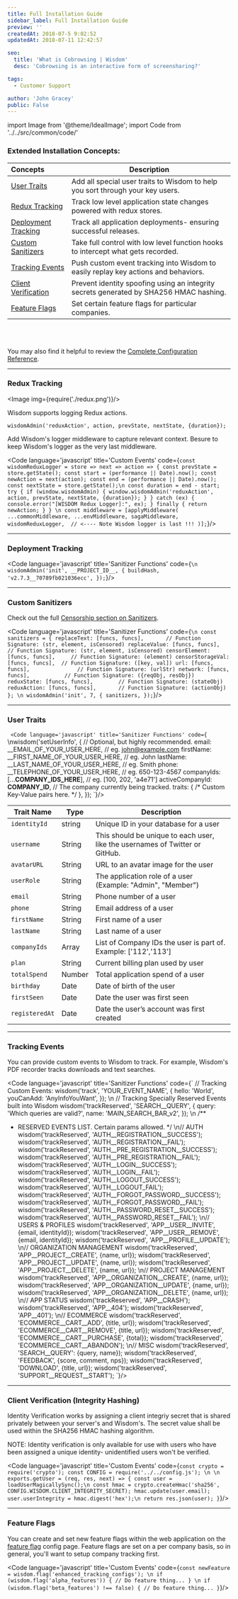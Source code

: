 ```yaml
---
title: Full Installation Guide
sidebar_label: Full Installation Guide
preview: ''
createdAt: 2018-07-5 9:02:52
updatedAt: 2018-07-11 12:42:57

seo:
  title: 'What is Cobrowsing | Wisdom'
  desc: 'Cobrowsing is an interactive form of screensharing?'

tags:
  - Customer Support

author: 'John Gracey'
public: False
---
```


import Image from '@theme/IdealImage';
import Code from '../../src/common/code/'


### Extended Installation Concepts:
| Concepts                                            | Description                                                                              |
|:----------------------------------------------------|------------------------------------------------------------------------------------------|
| [User Traits](#user-traits)                         | Add all special user traits to Wisdom to help you sort through your key users.           |
| [Redux Tracking](#redux-tracking)                   | Track low level application state changes powered with redux stores.                     |
| [Deployment Tracking](#deployment-tracking)         | Track all application deployments- ensuring successful releases.                         |
| [Custom Sanitizers](#custom-sanitizers)             | Take full control with low level function hooks to intercept what gets recorded.         |
| [Tracking Events](#tracking-events)                 | Push custom event tracking into Wisdom to easily replay key actions and behaviors.       |
| [Client Verification](#client-verification-integrity-hashing)         | Prevent identity spoofing using an integrity secrets generated by SHA256 HMAC hashing.   |
| [Feature Flags](#feature-flags)                     | Set certain feature flags for particular companies.                                      |



<br/>
<br/>

You may also find it helpful to review the [Complete Configuration Reference](/tracking/web/js-reference#complete-configuration-reference).



<hr/>

### Redux Tracking



<Image img={require('./redux.png')}/>

Wisdom supports logging Redux actions.

`wisdomAdmin('reduxAction', action, prevState, nextState, {duration});`


Add Wisdom's logger middleware to capture relevant context. Besure to keep Wisdom's logger as the very last middleware.


<Code language='javascript' title='Custom Events' code={`
const wisdomReduxLogger = store => next => action => {
  const prevState = store.getState();
  const start = (performance || Date).now();
  const newAction = next(action);
  const end = (performance || Date).now();
  const nextState = store.getState();\n
  const duration = end - start;
  try {
    if (window.wisdomAdmin) {
      window.wisdomAdmin('reduxAction', action, prevState, nextState, {duration});
    }
  } catch (ex) {
    console.error("[WISDOM Redux Logger]:", ex);
  } finally {
    return newAction;
  }
}
\n
const middleware = [applyMiddleware(
  ...commonMiddleware,
  ...envMiddleware,
  sagaMiddleware,
  wisdomReduxLogger,  // <---- Note Wisdom logger is last !!!
)];
`}/>



<hr/>

### Deployment Tracking


<Code language='javascript' title='Sanitizer Functions' code={`
\n
wisdomAdmin('init', __PROJECT_ID__, {
  buildHash, 'v2.7.3__70789fb021036ecc',
});
`}/>


<hr/>

### Custom Sanitizers

Check out the full [Censorship section on Sanitizers](/censorship/sanitizers).

<Code language='javascript' title='Sanitizer Functions' code={`
\n
const sanitizers = {
    replaceText: [funcs, funcs],       // Function Signature: (str, element, isCensored)
    replaceValue: [funcs, funcs],      // Function Signature: (str, element, isCensored)
    censorElement: [funcs, funcs],     // Function Signature: (element)
    censorStorageVal: [funcs, funcs],  // Function Signature: ([key, val])
    url: [funcs, funcs],               // Function Signature: (urlStr)
    network: [funcs, funcs],           // Function Signature: ({reqObj, resObj})
    reduxState: [funcs, funcs],        // Function Signature: (stateObj)
    reduxAction: [funcs, funcs],       // Function Signature: (actionObj)
};
\n
wisdomAdmin('init', 7, {
  sanitizers,
});
`}/>



<hr/>

### User Traits


`
<Code language='javascript' title='Sanitizer Functions' code={`
\nwisdom('setUserInfo', {
  // Optional, but highly recommended.
  email:      __EMAIL_OF_YOUR_USER_HERE,      // eg. john@example.com
  firstName:  __FIRST_NAME_OF_YOUR_USER_HERE, // eg. John
  lastName:   __LAST_NAME_OF_YOUR_USER_HERE,  // eg. Smith
  phone:      __TELEPHONE_OF_YOUR_USER_HERE,  // eg. 650-123-4567
  companyIds: [...__COMPANY_IDS_HERE__],      // eg. [100, 202, 'a4e71']
  activeCompanyId: __COMPANY_ID__,            // The company currently being tracked.
  traits: { /* Custom Key-Value pairs here. */ },
});
`}/>

Trait Name | Type | Description
---|---|---
`identityId`   |  string  | Unique ID in your database for a user
`username`     |  String  | This should be unique to each user, like the usernames of Twitter or GitHub.
`avatarURL`    |  String  | URL to an avatar image for the user
`userRole`     |  String  | The application role of a user (Example: "Admin", "Member")
`email`        |  String  | Phone number of a user
`phone`        |  String  | Email address of a user
`firstName`    |  String  | First name of a user
`lastName`     |  String  | Last name of a user
`companyIds`   |  Array   | List of Company IDs the user is part of. Example: ['112','113']
`plan`         |  String  | Current billing plan used by user
`totalSpend`   |  Number  | Total application spend of a user
`birthday`     |  Date    | Date of birth of the user
`firstSeen`    |  Date    | Date the user was first seen
`registeredAt` |  Date    | Date the user’s account was first created


<hr/>

### Tracking Events

You can provide custom events to Wisdom to track. For example, Wisdom's PDF recorder tracks downloads and text searches.


<Code language='javascript' title='Sanitizer Functions' code={`
// Tracking Custom Events:
wisdom('track', 'YOUR_EVENT_NAME', {
  hello: 'World',
  youCanAdd: 'AnyInfoYouWant',
});
\n
// Tracking Specially Reserved Events built into Wisdom
wisdom('trackReserved', 'SEARCH__QUERY', {
  query: 'Which queries are valid?',
  name: 'MAIN_SEARCH_BAR_v2',
});
\n
/**
 *  RESERVED EVENTS LIST. Certain params allowed.
 */
\n// AUTH
wisdom('trackReserved', 'AUTH__REGISTRATION__SUCCESS');
wisdom('trackReserved', 'AUTH__REGISTRATION__FAIL');
wisdom('trackReserved', 'AUTH__PRE_REGISTRATION__SUCCESS');
wisdom('trackReserved', 'AUTH__PRE_REGISTRATION__FAIL');
wisdom('trackReserved', 'AUTH__LOGIN__SUCCESS');
wisdom('trackReserved', 'AUTH__LOGIN__FAIL');
wisdom('trackReserved', 'AUTH__LOGOUT_SUCCESS');
wisdom('trackReserved', 'AUTH__LOGOUT_FAIL');
wisdom('trackReserved', 'AUTH__FORGOT_PASSWORD__SUCCESS');
wisdom('trackReserved', 'AUTH__FORGOT_PASSWORD__FAIL');
wisdom('trackReserved', 'AUTH__PASSWORD_RESET__SUCCESS');
wisdom('trackReserved', 'AUTH__PASSWORD_RESET__FAIL');
\n// USERS & PROFILES
wisdom('trackReserved', 'APP__USER__INVITE', {email, identityId});
wisdom('trackReserved', 'APP__USER__REMOVE', {email, identityId});
wisdom('trackReserved', 'APP__PROFILE__UPDATE');
\n// ORGANIZATION MANAGEMENT
wisdom('trackReserved', 'APP__PROJECT__CREATE', {name, url});
wisdom('trackReserved', 'APP__PROJECT__UPDATE', {name, url});
wisdom('trackReserved', 'APP__PROJECT__DELETE', {name, url});
\n// PROJECT MANAGEMENT
wisdom('trackReserved', 'APP__ORGANIZATION__CREATE', {name, url});
wisdom('trackReserved', 'APP__ORGANIZATION__UPDATE', {name, url});
wisdom('trackReserved', 'APP__ORGANIZATION__DELETE', {name, url});
\n// APP STATUS
wisdom('trackReserved', 'APP__CRASH');
wisdom('trackReserved', 'APP__404');
wisdom('trackReserved', 'APP__401');
\n// ECOMMERCE
wisdom('trackReserved', 'ECOMMERCE__CART__ADD', {title, url});
wisdom('trackReserved', 'ECOMMERCE__CART__REMOVE', {title, url});
wisdom('trackReserved', 'ECOMMERCE__CART__PURCHASE', {total});
wisdom('trackReserved', 'ECOMMERCE__CART__ABANDON');
\n// MISC
wisdom('trackReserved', 'SEARCH__QUERY': {query, name});
wisdom('trackReserved', 'FEEDBACK', {score, comment, nps});
wisdom('trackReserved', 'DOWNLOAD', {title, url});
wisdom('trackReserved', 'SUPPORT__REQUEST__START');
`}/>





<hr/>

### Client Verification (Integrity Hashing)


Identity Verification works by assigning a client integriy secret that is shared privately between your server's and Wisdom's. The secret value shall be used within the SHA256 HMAC hashing algorithm.

NOTE: Identity verification is only available for use with users who have been assigned a unique identity- unidentified users won't be verified.



<Code language='javascript' title='Custom Events' code={`
const crypto = require('crypto');
const CONFIG = require('../../config.js');
\n
\n
exports.getUser = (req, res, next) => {
    const user = loadUserMagicallySync();\n
    const hmac = crypto.createHmac('sha256', CONFIG.WISDOM.CLIENT_INTEGRITY_SECRET);
    hmac.update(user.email);
    user.userIntegrity = hmac.digest('hex');\n
    return res.json(user);
}
`}/>


<hr/>

### Feature Flags

You can create and set new feature flags within the web application on the [feature flag](https://app.getwisdom.io/org/~/project/~/dashboard/reports/companies/feature-flags) config page. Feature flags are set on a per company basis, so in general, you'll want to setup company tracking first.

<Code language='javascript' title='Custom Events' code={`
const newFeature = wisdom.flag('enhanced_tracking_configs');
\n
if (wisdom.flag('alpha_features')) {
  // Do feature thing...
}
\n
if (wisdom.flag('beta_features') !== false) {
  // Do feature thing...
}
`}/>
